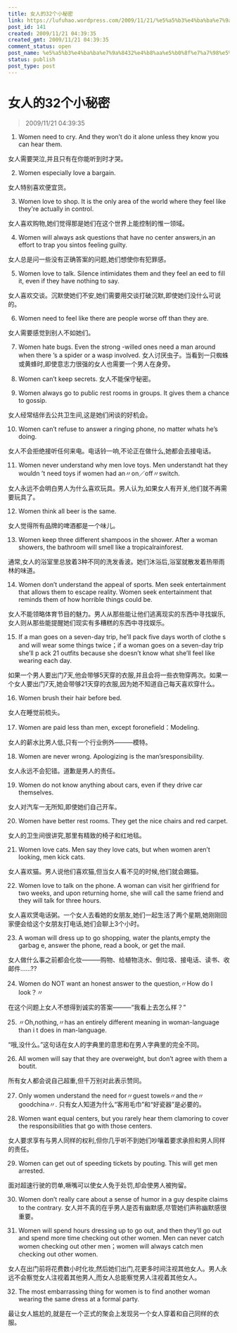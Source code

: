 ```yaml
---
title: 女人的32个小秘密
link: https://lufuhao.wordpress.com/2009/11/21/%e5%a5%b3%e4%ba%ba%e7%9a%8432%e4%b8%aa%e5%b0%8f%e7%a7%98%e5%af%86/
post_id: 141
created: 2009/11/21 04:39:35
created_gmt: 2009/11/21 04:39:35
comment_status: open
post_name: %e5%a5%b3%e4%ba%ba%e7%9a%8432%e4%b8%aa%e5%b0%8f%e7%a7%98%e5%af%86
status: publish
post_type: post
---
```


# 女人的32个小秘密

> 2009/11/21 04:39:35

 

1. Women need to cry. And they won’t do it alone unless they know you can hear them.

女人需要哭泣,并且只有在你能听到时才哭。

2. Women especially love a bargain.

女人特别喜欢便宜货。

3. Women love to shop. It is the only area of the world where they feel like they're actually in control.

女人喜欢购物,她们觉得那是她们在这个世界上能控制的惟一领域。

4. Women will always ask questions that have no center answers,in an effort to trap you sintos feeling guilty.

女人总是问一些没有正确答案的问题,她们想使你有犯罪感。

5. Women love to talk. Silence intimidates them and they feel an eed to fill it, even if they have nothing to say.

女人喜欢交谈。沉默使她们不安,她们需要用交谈打破沉默,即使她们没什么可说的。

6. Women need to feel like there are people worse off than they are.

女人需要感觉到别人不如她们。

7. Women hate bugs. Even the strong -willed ones need a man around when there ’s a spider or a wasp involved.
女人讨厌虫子。当看到一只蜘蛛或黄蜂时,即使意志力很强的女人也需要一个男人在身旁。

8. Women can’t keep secrets.
女人不能保守秘密。

9. Women always go to public rest rooms in groups. It gives them a chance to gossip.

女人经常结伴去公共卫生间,这是她们闲谈的好机会。

10. Women can’t refuse to answer a ringing phone, no matter whats he’s doing.

女人不会拒绝接听任何来电。电话铃一响,不论正在做什么,她都会去接电话。

11. Women never understand why men love toys. Men understandt hat they wouldn ’t need toys if women had an〃on／off〃switch.

女人永远不会明白男人为什么喜欢玩具。男人认为,如果女人有开关,他们就不再需要玩具了。

12. Women think all beer is the same.

女人觉得所有品牌的啤酒都是一个味儿。

13. Women keep three different shampoos in the shower. After a woman showers, the bathroom will smell like a tropicalrainforest.

通常,女人的浴室里总放着3种不同的洗发香波。她们沐浴后,浴室就散发着热带雨林的味道。

14. Women don’t understand the appeal of sports. Men seek entertainment that allows them to escape reality. Women seek entertainment that reminds them of how horrible things could be.

女人不能领略体育节目的魅力。男人从那些能让他们逃离现实的东西中寻找娱乐,女人则从那些能提醒她们现实有多糟糕的东西中寻找娱乐。

15. If a man goes on a seven-day trip, he’ll pack five days worth of clothe s and will wear some things twice；if a woman goes on a seven-day trip she’ll p ack 21 outfits because she doesn’t know what she’ll feel like wearing each day.

如果一个男人要出门7天,他会带够5天穿的衣服,并且会将一些衣物穿两次。如果一个女人要出门7天,她会带够21天穿的衣服,因为她不知道自己每天喜欢穿什么。

16. Women brush their hair before bed.

女人在睡觉前梳头。

17. Women are paid less than men, except foronefield：Modeling.

女人的薪水比男人低,只有一个行业例外———模特。

18. Women are never wrong. Apologizing is the man’sresponsibility.

女人永远不会犯错。道歉是男人的责任。

19. Women do not know anything about cars, even if they drive car themselves.

女人对汽车一无所知,即使她们自己开车。

20. Women have better rest rooms. They get the nice chairs and red carpet.

女人的卫生间很讲究,那里有精致的椅子和红地毯。

21. Women love cats. Men say they love cats, but when women aren’t looking, men kick cats.

女人喜欢猫。男人说他们喜欢猫,但当女人看不见的时候,他们就会踢猫。

22. Women love to talk on the phone. A woman can visit her girlfriend for two weeks, and upon returning home, she will call the same friend and they will talk for three hours.

女人喜欢煲电话粥。一个女人去看她的女朋友,她们一起生活了两个星期,她刚刚回家便会给这个女朋友打电话,她们会聊上3个小时。

23. A woman will dress up to go shopping, water the plants,empty the garbag e, answer the phone, read a book, or get the mail.

女人做什么事之前都会化妆———购物、给植物浇水、倒垃圾、接电话、读书、收邮件……??

24. Women do NOT want an honest answer to the question,〃How do I look？〃

在这个问题上女人不想得到诚实的答案———“我看上去怎么样？”

25. 〃Oh,nothing,〃has an entirely different meaning in woman-language than i t does in man-language.

“哦,没什么。”这句话在女人的字典里的意思和在男人字典里的完全不同。

26. All women will say that they are overweight, but don’t agree with them a boutit.

所有女人都会说自己超重,但千万别对此表示赞同。

27. Only women understand the need for〃guest towels〃and the〃goodchina〃.
只有女人知道为什么“客用毛巾”和“好瓷器”是必要的。

28. Women want equal centers, but you rarely hear them clamoring to cover the responsibilities that go with those centers.

女人要求享有与男人同样的权利,但你几乎听不到她们吵嚷着要求承担和男人同样的责任。

29. Women can get out of speeding tickets by pouting. This will get men arrested.

面对超速行驶的罚单,噘嘴可以使女人免于处罚,却会使男人被拘留。

30. Women don’t really care about a sense of humor in a guy despite claims to the contrary.
女人并不真的在乎男人是否有幽默感,尽管她们声称幽默感很重要。

31. Women will spend hours dressing up to go out, and then they’ll go out and spend more time checking out other women. Men can never catch women checking out other men；women will always catch men checking out other women.

女人在出门前将花费数小时化妆,然后她们出门,花更多时间注视其他女人。男人永远不会察觉女人注视着其他男人,而女人总能察觉男人注视着其他女人。

32. The most embarrassing thing for women is to find another woman wearing the same dress at a formal party.

最让女人尴尬的,就是在一个正式的聚会上发现另一个女人穿着和自己同样的衣服。
